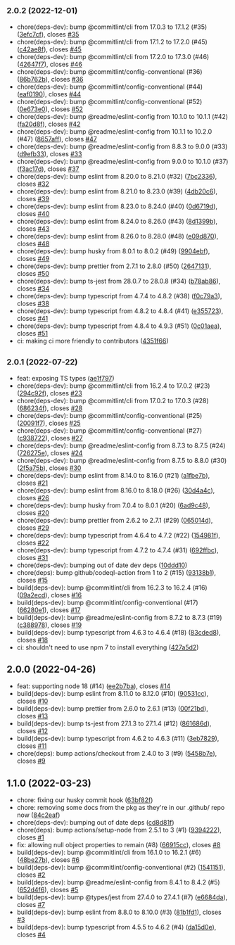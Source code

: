 ## <small>2.0.2 (2022-12-01)</small>

* chore(deps-dev): bump @commitlint/cli from 17.0.3 to 17.1.2 (#35) ([3efc7cf](https://github.com/readmeio/remove-undefined-objects/commit/3efc7cf)), closes [#35](https://github.com/readmeio/remove-undefined-objects/issues/35)
* chore(deps-dev): bump @commitlint/cli from 17.1.2 to 17.2.0 (#45) ([c42ae8f](https://github.com/readmeio/remove-undefined-objects/commit/c42ae8f)), closes [#45](https://github.com/readmeio/remove-undefined-objects/issues/45)
* chore(deps-dev): bump @commitlint/cli from 17.2.0 to 17.3.0 (#46) ([42647f7](https://github.com/readmeio/remove-undefined-objects/commit/42647f7)), closes [#46](https://github.com/readmeio/remove-undefined-objects/issues/46)
* chore(deps-dev): bump @commitlint/config-conventional (#36) ([86b762b](https://github.com/readmeio/remove-undefined-objects/commit/86b762b)), closes [#36](https://github.com/readmeio/remove-undefined-objects/issues/36)
* chore(deps-dev): bump @commitlint/config-conventional (#44) ([eaf0190](https://github.com/readmeio/remove-undefined-objects/commit/eaf0190)), closes [#44](https://github.com/readmeio/remove-undefined-objects/issues/44)
* chore(deps-dev): bump @commitlint/config-conventional (#52) ([0e673e0](https://github.com/readmeio/remove-undefined-objects/commit/0e673e0)), closes [#52](https://github.com/readmeio/remove-undefined-objects/issues/52)
* chore(deps-dev): bump @readme/eslint-config from 10.1.0 to 10.1.1 (#42) ([fa20d8f](https://github.com/readmeio/remove-undefined-objects/commit/fa20d8f)), closes [#42](https://github.com/readmeio/remove-undefined-objects/issues/42)
* chore(deps-dev): bump @readme/eslint-config from 10.1.1 to 10.2.0 (#47) ([8657aff](https://github.com/readmeio/remove-undefined-objects/commit/8657aff)), closes [#47](https://github.com/readmeio/remove-undefined-objects/issues/47)
* chore(deps-dev): bump @readme/eslint-config from 8.8.3 to 9.0.0 (#33) ([d9efb33](https://github.com/readmeio/remove-undefined-objects/commit/d9efb33)), closes [#33](https://github.com/readmeio/remove-undefined-objects/issues/33)
* chore(deps-dev): bump @readme/eslint-config from 9.0.0 to 10.1.0 (#37) ([f3ac17d](https://github.com/readmeio/remove-undefined-objects/commit/f3ac17d)), closes [#37](https://github.com/readmeio/remove-undefined-objects/issues/37)
* chore(deps-dev): bump eslint from 8.20.0 to 8.21.0 (#32) ([7bc2336](https://github.com/readmeio/remove-undefined-objects/commit/7bc2336)), closes [#32](https://github.com/readmeio/remove-undefined-objects/issues/32)
* chore(deps-dev): bump eslint from 8.21.0 to 8.23.0 (#39) ([4db20c6](https://github.com/readmeio/remove-undefined-objects/commit/4db20c6)), closes [#39](https://github.com/readmeio/remove-undefined-objects/issues/39)
* chore(deps-dev): bump eslint from 8.23.0 to 8.24.0 (#40) ([0d6719d](https://github.com/readmeio/remove-undefined-objects/commit/0d6719d)), closes [#40](https://github.com/readmeio/remove-undefined-objects/issues/40)
* chore(deps-dev): bump eslint from 8.24.0 to 8.26.0 (#43) ([8d1399b](https://github.com/readmeio/remove-undefined-objects/commit/8d1399b)), closes [#43](https://github.com/readmeio/remove-undefined-objects/issues/43)
* chore(deps-dev): bump eslint from 8.26.0 to 8.28.0 (#48) ([e09d870](https://github.com/readmeio/remove-undefined-objects/commit/e09d870)), closes [#48](https://github.com/readmeio/remove-undefined-objects/issues/48)
* chore(deps-dev): bump husky from 8.0.1 to 8.0.2 (#49) ([9904ebf](https://github.com/readmeio/remove-undefined-objects/commit/9904ebf)), closes [#49](https://github.com/readmeio/remove-undefined-objects/issues/49)
* chore(deps-dev): bump prettier from 2.7.1 to 2.8.0 (#50) ([2647131](https://github.com/readmeio/remove-undefined-objects/commit/2647131)), closes [#50](https://github.com/readmeio/remove-undefined-objects/issues/50)
* chore(deps-dev): bump ts-jest from 28.0.7 to 28.0.8 (#34) ([b78ab86](https://github.com/readmeio/remove-undefined-objects/commit/b78ab86)), closes [#34](https://github.com/readmeio/remove-undefined-objects/issues/34)
* chore(deps-dev): bump typescript from 4.7.4 to 4.8.2 (#38) ([f0c79a3](https://github.com/readmeio/remove-undefined-objects/commit/f0c79a3)), closes [#38](https://github.com/readmeio/remove-undefined-objects/issues/38)
* chore(deps-dev): bump typescript from 4.8.2 to 4.8.4 (#41) ([e355723](https://github.com/readmeio/remove-undefined-objects/commit/e355723)), closes [#41](https://github.com/readmeio/remove-undefined-objects/issues/41)
* chore(deps-dev): bump typescript from 4.8.4 to 4.9.3 (#51) ([0c01aea](https://github.com/readmeio/remove-undefined-objects/commit/0c01aea)), closes [#51](https://github.com/readmeio/remove-undefined-objects/issues/51)
* ci: making ci more friendly to contributors ([4351f66](https://github.com/readmeio/remove-undefined-objects/commit/4351f66))



## <small>2.0.1 (2022-07-22)</small>

* feat: exposing TS types ([ae1f797](https://github.com/readmeio/remove-undefined-objects/commit/ae1f797))
* chore(deps-dev): bump @commitlint/cli from 16.2.4 to 17.0.2 (#23) ([294c92f](https://github.com/readmeio/remove-undefined-objects/commit/294c92f)), closes [#23](https://github.com/readmeio/remove-undefined-objects/issues/23)
* chore(deps-dev): bump @commitlint/cli from 17.0.2 to 17.0.3 (#28) ([686234f](https://github.com/readmeio/remove-undefined-objects/commit/686234f)), closes [#28](https://github.com/readmeio/remove-undefined-objects/issues/28)
* chore(deps-dev): bump @commitlint/config-conventional (#25) ([20091f7](https://github.com/readmeio/remove-undefined-objects/commit/20091f7)), closes [#25](https://github.com/readmeio/remove-undefined-objects/issues/25)
* chore(deps-dev): bump @commitlint/config-conventional (#27) ([c938722](https://github.com/readmeio/remove-undefined-objects/commit/c938722)), closes [#27](https://github.com/readmeio/remove-undefined-objects/issues/27)
* chore(deps-dev): bump @readme/eslint-config from 8.7.3 to 8.7.5 (#24) ([726275e](https://github.com/readmeio/remove-undefined-objects/commit/726275e)), closes [#24](https://github.com/readmeio/remove-undefined-objects/issues/24)
* chore(deps-dev): bump @readme/eslint-config from 8.7.5 to 8.8.0 (#30) ([2f5a75b](https://github.com/readmeio/remove-undefined-objects/commit/2f5a75b)), closes [#30](https://github.com/readmeio/remove-undefined-objects/issues/30)
* chore(deps-dev): bump eslint from 8.14.0 to 8.16.0 (#21) ([a1fbe7b](https://github.com/readmeio/remove-undefined-objects/commit/a1fbe7b)), closes [#21](https://github.com/readmeio/remove-undefined-objects/issues/21)
* chore(deps-dev): bump eslint from 8.16.0 to 8.18.0 (#26) ([30d4a4c](https://github.com/readmeio/remove-undefined-objects/commit/30d4a4c)), closes [#26](https://github.com/readmeio/remove-undefined-objects/issues/26)
* chore(deps-dev): bump husky from 7.0.4 to 8.0.1 (#20) ([6ad9c48](https://github.com/readmeio/remove-undefined-objects/commit/6ad9c48)), closes [#20](https://github.com/readmeio/remove-undefined-objects/issues/20)
* chore(deps-dev): bump prettier from 2.6.2 to 2.7.1 (#29) ([065014d](https://github.com/readmeio/remove-undefined-objects/commit/065014d)), closes [#29](https://github.com/readmeio/remove-undefined-objects/issues/29)
* chore(deps-dev): bump typescript from 4.6.4 to 4.7.2 (#22) ([154981f](https://github.com/readmeio/remove-undefined-objects/commit/154981f)), closes [#22](https://github.com/readmeio/remove-undefined-objects/issues/22)
* chore(deps-dev): bump typescript from 4.7.2 to 4.7.4 (#31) ([692ffbc](https://github.com/readmeio/remove-undefined-objects/commit/692ffbc)), closes [#31](https://github.com/readmeio/remove-undefined-objects/issues/31)
* chore(deps-dev): bumping out of date dev deps ([10ddd10](https://github.com/readmeio/remove-undefined-objects/commit/10ddd10))
* chore(deps): bump github/codeql-action from 1 to 2 (#15) ([93138b1](https://github.com/readmeio/remove-undefined-objects/commit/93138b1)), closes [#15](https://github.com/readmeio/remove-undefined-objects/issues/15)
* build(deps-dev): bump @commitlint/cli from 16.2.3 to 16.2.4 (#16) ([09a2ecd](https://github.com/readmeio/remove-undefined-objects/commit/09a2ecd)), closes [#16](https://github.com/readmeio/remove-undefined-objects/issues/16)
* build(deps-dev): bump @commitlint/config-conventional (#17) ([66280e1](https://github.com/readmeio/remove-undefined-objects/commit/66280e1)), closes [#17](https://github.com/readmeio/remove-undefined-objects/issues/17)
* build(deps-dev): bump @readme/eslint-config from 8.7.2 to 8.7.3 (#19) ([c388978](https://github.com/readmeio/remove-undefined-objects/commit/c388978)), closes [#19](https://github.com/readmeio/remove-undefined-objects/issues/19)
* build(deps-dev): bump typescript from 4.6.3 to 4.6.4 (#18) ([83cded8](https://github.com/readmeio/remove-undefined-objects/commit/83cded8)), closes [#18](https://github.com/readmeio/remove-undefined-objects/issues/18)
* ci: shouldn't need to use npm 7 to install everything ([427a5d2](https://github.com/readmeio/remove-undefined-objects/commit/427a5d2))



## 2.0.0 (2022-04-26)

* feat: supporting node 18 (#14) ([ee2b7ba](https://github.com/readmeio/remove-undefined-objects/commit/ee2b7ba)), closes [#14](https://github.com/readmeio/remove-undefined-objects/issues/14)
* build(deps-dev): bump eslint from 8.11.0 to 8.12.0 (#10) ([90531cc](https://github.com/readmeio/remove-undefined-objects/commit/90531cc)), closes [#10](https://github.com/readmeio/remove-undefined-objects/issues/10)
* build(deps-dev): bump prettier from 2.6.0 to 2.6.1 (#13) ([00f21bd](https://github.com/readmeio/remove-undefined-objects/commit/00f21bd)), closes [#13](https://github.com/readmeio/remove-undefined-objects/issues/13)
* build(deps-dev): bump ts-jest from 27.1.3 to 27.1.4 (#12) ([861686d](https://github.com/readmeio/remove-undefined-objects/commit/861686d)), closes [#12](https://github.com/readmeio/remove-undefined-objects/issues/12)
* build(deps-dev): bump typescript from 4.6.2 to 4.6.3 (#11) ([3eb7829](https://github.com/readmeio/remove-undefined-objects/commit/3eb7829)), closes [#11](https://github.com/readmeio/remove-undefined-objects/issues/11)
* chore(deps): bump actions/checkout from 2.4.0 to 3 (#9) ([5458b7e](https://github.com/readmeio/remove-undefined-objects/commit/5458b7e)), closes [#9](https://github.com/readmeio/remove-undefined-objects/issues/9)



## 1.1.0 (2022-03-23)

* chore: fixing our husky commit hook ([63bf82f](https://github.com/readmeio/remove-undefined-objects/commit/63bf82f))
* chore: removing some docs from the pkg as they're in our .github/ repo now ([84c2eaf](https://github.com/readmeio/remove-undefined-objects/commit/84c2eaf))
* chore(deps-dev): bumping out of date deps ([cd8d81f](https://github.com/readmeio/remove-undefined-objects/commit/cd8d81f))
* chore(deps): bump actions/setup-node from 2.5.1 to 3 (#1) ([9394222](https://github.com/readmeio/remove-undefined-objects/commit/9394222)), closes [#1](https://github.com/readmeio/remove-undefined-objects/issues/1)
* fix: allowing null object properties to remain (#8) ([66915cc](https://github.com/readmeio/remove-undefined-objects/commit/66915cc)), closes [#8](https://github.com/readmeio/remove-undefined-objects/issues/8)
* build(deps-dev): bump @commitlint/cli from 16.1.0 to 16.2.1 (#6) ([48be27b](https://github.com/readmeio/remove-undefined-objects/commit/48be27b)), closes [#6](https://github.com/readmeio/remove-undefined-objects/issues/6)
* build(deps-dev): bump @commitlint/config-conventional (#2) ([1541151](https://github.com/readmeio/remove-undefined-objects/commit/1541151)), closes [#2](https://github.com/readmeio/remove-undefined-objects/issues/2)
* build(deps-dev): bump @readme/eslint-config from 8.4.1 to 8.4.2 (#5) ([652d4f6](https://github.com/readmeio/remove-undefined-objects/commit/652d4f6)), closes [#5](https://github.com/readmeio/remove-undefined-objects/issues/5)
* build(deps-dev): bump @types/jest from 27.4.0 to 27.4.1 (#7) ([e6684da](https://github.com/readmeio/remove-undefined-objects/commit/e6684da)), closes [#7](https://github.com/readmeio/remove-undefined-objects/issues/7)
* build(deps-dev): bump eslint from 8.8.0 to 8.10.0 (#3) ([81b1fd1](https://github.com/readmeio/remove-undefined-objects/commit/81b1fd1)), closes [#3](https://github.com/readmeio/remove-undefined-objects/issues/3)
* build(deps-dev): bump typescript from 4.5.5 to 4.6.2 (#4) ([da15d0e](https://github.com/readmeio/remove-undefined-objects/commit/da15d0e)), closes [#4](https://github.com/readmeio/remove-undefined-objects/issues/4)



